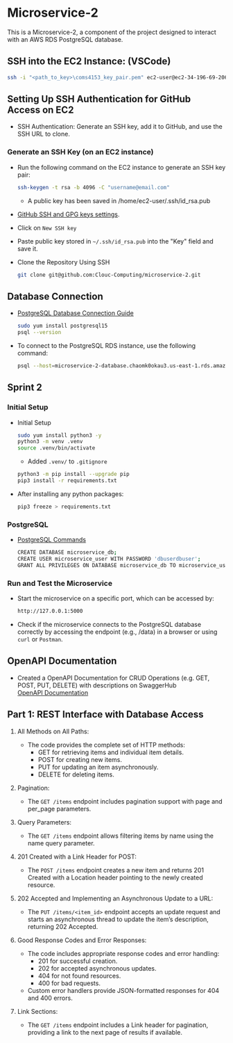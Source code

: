 # Microservice-2

This is a Microservice-2, a component of the project designed to interact with an AWS RDS PostgreSQL database.

## SSH into the EC2 Instance: (VSCode)

```bash
ssh -i "<path_to_key>\coms4153_key_pair.pem" ec2-user@ec2-34-196-69-206.compute-1.amazonaws.com
```

## Setting Up SSH Authentication for GitHub Access on EC2

* SSH Authentication: Generate an SSH key, add it to GitHub, and use the SSH URL to clone.

### Generate an SSH Key (on an EC2 instance)

* Run the following command on the EC2 instance to generate an SSH key pair:
    ```bash
    ssh-keygen -t rsa -b 4096 -C "username@email.com"
    ```
    * A public key has been saved in /home/ec2-user/.ssh/id_rsa.pub

* [GitHub SSH and GPG keys settings](https://github.com/settings/keys). 
* Click on `New SSH key`
* Paste public key stored in `~/.ssh/id_rsa.pub` into the "Key" field and save it.

* Clone the Repository Using SSH
    ```bash
    git clone git@github.com:Clouc-Computing/microservice-2.git
    ```

## Database Connection

* [PostgreSQL Database Connection Guide](https://docs.aws.amazon.com/AmazonRDS/latest/UserGuide/CHAP_GettingStarted.CreatingConnecting.PostgreSQL.html#CHAP_GettingStarted.Connecting.PostgreSQL)

    ```bash
    sudo yum install postgresql15
    psql --version
    ````

* To connect to the PostgreSQL RDS instance, use the following command:

    ```bash
    psql --host=microservice-2-database.chaomk0okau3.us-east-1.rds.amazonaws.com --port=5432 --dbname=postgres --username=postgres
    ```

## Sprint 2

### Initial Setup
* Initial Setup
    ```bash
    sudo yum install python3 -y
    python3 -m venv .venv
    source .venv/bin/activate
    ```
    * Added `.venv/` to `.gitignore` 

    ```bash
    python3 -m pip install --upgrade pip
    pip3 install -r requirements.txt
    ```
    
* After installing any python packages:
    ```bash
    pip3 freeze > requirements.txt
    ```

### PostgreSQL
* [PostgreSQL Commands](https://www.postgresql.org/docs/current/sql-commands.html)
    ```bash
    CREATE DATABASE microservice_db;
    CREATE USER microservice_user WITH PASSWORD 'dbuserdbuser';
    GRANT ALL PRIVILEGES ON DATABASE microservice_db TO microservice_user;
    ```


### Run and Test the Microservice
* Start the microservice on a specific port, which can be accessed by:  
    ```bash
    http://127.0.0.1:5000
    ````

* Check if the microservice connects to the PostgreSQL database correctly by accessing the endpoint (e.g., /data) in a browser or using `curl` or `Postman`.


## OpenAPI Documentation
* Created a OpenAPI Documentation for CRUD Operations (e.g. GET, POST, PUT, DELETE) with descriptions on SwaggerHub  
    [OpenAPI Documentation](https://app.swaggerhub.com/apis/SL5036/COMS4153-Project-OpenAPI-Documentation/1.0)
    

## Part 1: REST Interface with Database Access
1. All Methods on All Paths:
    * The code provides the complete set of HTTP methods:
        * GET for retrieving items and individual item details.
        * POST for creating new items.
        * PUT for updating an item asynchronously.
        * DELETE for deleting items.

2. Pagination:
    * The `GET /items` endpoint includes pagination support with page and per_page parameters.

3. Query Parameters:
    * The `GET /items` endpoint allows filtering items by name using the name query parameter.

4. 201 Created with a Link Header for POST:
    * The `POST /items` endpoint creates a new item and returns 201 Created with a Location header pointing to the newly created resource.

5. 202 Accepted and Implementing an Asynchronous Update to a URL:
    * The `PUT /items/<item_id>` endpoint accepts an update request and starts an asynchronous thread to update the item’s description, returning 202 Accepted.

6. Good Response Codes and Error Responses:
    * The code includes appropriate response codes and error handling:
        * 201 for successful creation.
        * 202 for accepted asynchronous updates.
        * 404 for not found resources.
        * 400 for bad requests.
    * Custom error handlers provide JSON-formatted responses for 404 and 400 errors.

7. Link Sections:
    * The `GET /items` endpoint includes a Link header for pagination, providing a link to the next page of results if available.





